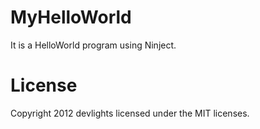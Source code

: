 MyHelloWorld
======================
It is a HelloWorld program using Ninject.


License
======================
Copyright 2012 devlights licensed under the MIT licenses.